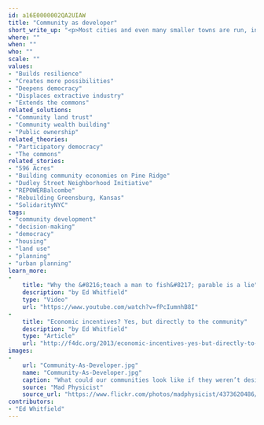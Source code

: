 ```yaml
---
id: a16E0000002QA2UIAW
title: "Community as developer"
short_write_up: "<p>Most cities and even many smaller towns are run, in all but name, by developers — entrepreneurs who identify opportunities to leverage public and private resources to build new businesses, housing complexes, malls, ports, and other major projects that can earn them money. The idea of the community as developer is that a whole community, or a substantial section of it, can be organized to carry out the functions of a developer, but rather than having maximum profit as their goal, they would have a goal of meeting common needs in a sustainable fashion and keeping wealth circulating within the community.</p>"
where: ""
when: ""
who: ""
scale: ""
values:
- "Builds resilience"
- "Creates more possibilities"
- "Deepens democracy"
- "Displaces extractive industry"
- "Extends the commons"
related_solutions:
- "Community land trust"
- "Community wealth building"
- "Public ownership"
related_theories:
- "Participatory democracy"
- "The commons"
related_stories:
- "596 Acres"
- "Building community economies on Pine Ridge"
- "Dudley Street Neighborhood Initiative"
- "REPOWERBalcombe"
- "Rebuilding Greensburg, Kansas"
- "SolidarityNYC"
tags:
- "community development"
- "decision-making"
- "democracy"
- "housing"
- "land use"
- "planning"
- "urban planning"
learn_more:
-
    title: "Why the &#8216;teach a man to fish&#8217; parable is a lie"
    description: "by Ed Whitfield"
    type: "Video"
    url: "https://www.youtube.com/watch?v=fPcIumnhB8I"
-
    title: "Economic incentives? Yes, but directly to the community"
    description: "by Ed Whitfield"
    type: "Article"
    url: "http://f4dc.org/2013/economic-incentives-yes-but-directly-to-the-community/"
images:
-
    url: "Community-As-Developer.jpg"
    name: "Community-As-Developer.jpg"
    caption: "What could our communities look like if they weren’t designed to maximize profit?"
    source: "Mad Physicist"
    source_url: "https://www.flickr.com/photos/madphysicist/4373620486/sizes/l"
contributors:
- "Ed Whitfield"
---
```

